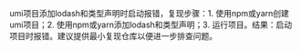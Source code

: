 umi项目添加lodash和类型声明时启动报错，复现步骤：1. 使用npm或yarn创建umi项目；2. 使用npm或yarn添加lodash和类型声明；3. 运行项目。结果：启动项目时报错。建议提供最小复现仓库以便进一步排查问题。
